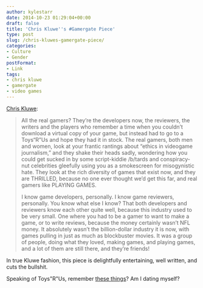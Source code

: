 ```yaml
---
author: kylestarr
date: 2014-10-23 01:29:04+00:00
draft: false
title: 'Chris Kluwe''s #Gamergate Piece'
type: post
slug: /chris-kluwes-gamergate-piece/
categories:
- Culture
- Gender
postFormat:
- Link
tags:
- chris kluwe
- gamergate
- video games
---
```


[Chris Kluwe](https://medium.com/the-cauldron/why-gamergaters-piss-me-the-f-off-a7e4c7f6d8a6):

> All the real gamers? They’re the developers now, the reviewers, the writers and the players who remember a time when you couldn’t download a virtual copy of your game, but instead had to go to a Toys“R”Us and hope they had it in stock. The real gamers, both men and women, look at your frantic rantings about “ethics in videogame journalism,” and they shake their heads sadly, wondering how you could get sucked in by some script-kiddie /b/tards and conspiracy-nut celebrities gleefully using you as a smokescreen for misogynistic hate. They look at the rich diversity of games that exist now, and they are THRILLED, because no one ever thought we’d get this far, and real gamers like PLAYING GAMES.
>
> I know game developers, personally. I know game reviewers, personally. You know what else I know? That both developers and reviewers know each other quite well, because this industry used to be very small. One where you had to be a gamer to want to make a game, or to write reviews, because the money certainly wasn’t NFL money. It absolutely wasn’t the billion-dollar industry it is now, with games pulling in just as much as blockbuster movies. It was a group of people, doing what they loved, making games, and playing games, and a lot of them are still there, and they’re friends!

In true Kluwe fashion, this piece is delightfully entertaining, well written, and cuts the bullshit.

Speaking of Toys"R"Us, remember [these things](http://0519f170a2731643c0a9-ec45ee3cb118921cf5758d3a3db775b7.r83.cf1.rackcdn.com/f35188664d042b2c35eaab0b4ed2e250fb1c2f7d.jpg__846x0_q80.jpg)? Am I dating myself?
